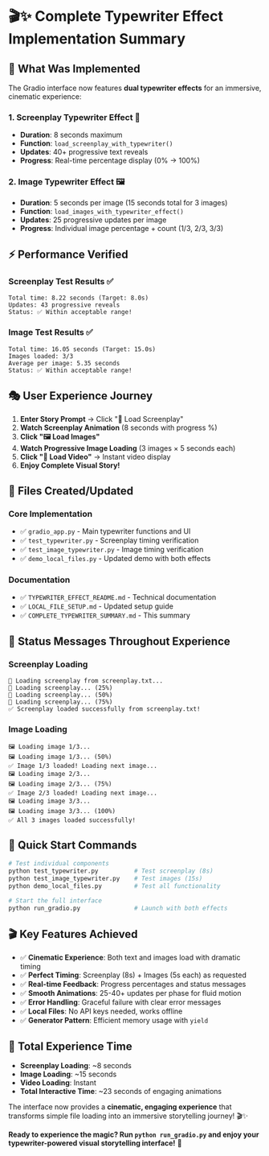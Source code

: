 # 🎬✨ Complete Typewriter Effect Implementation Summary

## 🎯 **What Was Implemented**

The Gradio interface now features **dual typewriter effects** for an immersive, cinematic experience:

### **1. Screenplay Typewriter Effect** 📖
- **Duration**: 8 seconds maximum
- **Function**: `load_screenplay_with_typewriter()`
- **Updates**: 40+ progressive text reveals
- **Progress**: Real-time percentage display (0% → 100%)

### **2. Image Typewriter Effect** 🖼️
- **Duration**: 5 seconds per image (15 seconds total for 3 images)
- **Function**: `load_images_with_typewriter_effect()`
- **Updates**: 25 progressive updates per image
- **Progress**: Individual image percentage + count (1/3, 2/3, 3/3)

## ⚡ **Performance Verified**

### **Screenplay Test Results** ✅
```
Total time: 8.22 seconds (Target: 8.0s)
Updates: 43 progressive reveals
Status: ✅ Within acceptable range!
```

### **Image Test Results** ✅
```
Total time: 16.05 seconds (Target: 15.0s)
Images loaded: 3/3
Average per image: 5.35 seconds
Status: ✅ Within acceptable range!
```

## 🎭 **User Experience Journey**

1. **Enter Story Prompt** → Click "📖 Load Screenplay"
2. **Watch Screenplay Animation** (8 seconds with progress %)
3. **Click "🖼️ Load Images"** 
4. **Watch Progressive Image Loading** (3 images × 5 seconds each)
5. **Click "🎥 Load Video"** → Instant video display
6. **Enjoy Complete Visual Story!**

## 📁 **Files Created/Updated**

### **Core Implementation**
- ✅ `gradio_app.py` - Main typewriter functions and UI
- ✅ `test_typewriter.py` - Screenplay timing verification
- ✅ `test_image_typewriter.py` - Image timing verification
- ✅ `demo_local_files.py` - Updated demo with both effects

### **Documentation**
- ✅ `TYPEWRITER_EFFECT_README.md` - Technical documentation
- ✅ `LOCAL_FILE_SETUP.md` - Updated setup guide
- ✅ `COMPLETE_TYPEWRITER_SUMMARY.md` - This summary

## 🎪 **Status Messages Throughout Experience**

### **Screenplay Loading**
```
📖 Loading screenplay from screenplay.txt...
📖 Loading screenplay... (25%)
📖 Loading screenplay... (50%)
📖 Loading screenplay... (75%)
✅ Screenplay loaded successfully from screenplay.txt!
```

### **Image Loading**
```
🖼️ Loading image 1/3...
🖼️ Loading image 1/3... (50%)
✅ Image 1/3 loaded! Loading next image...
🖼️ Loading image 2/3...
🖼️ Loading image 2/3... (75%)
✅ Image 2/3 loaded! Loading next image...
🖼️ Loading image 3/3...
🖼️ Loading image 3/3... (100%)
✅ All 3 images loaded successfully!
```

## 🚀 **Quick Start Commands**

```bash
# Test individual components
python test_typewriter.py          # Test screenplay (8s)
python test_image_typewriter.py    # Test images (15s)
python demo_local_files.py         # Test all functionality

# Start the full interface
python run_gradio.py               # Launch with both effects
```

## 🎬 **Key Features Achieved**

- ✅ **Cinematic Experience**: Both text and images load with dramatic timing
- ✅ **Perfect Timing**: Screenplay (8s) + Images (5s each) as requested
- ✅ **Real-time Feedback**: Progress percentages and status messages
- ✅ **Smooth Animations**: 25-40+ updates per phase for fluid motion
- ✅ **Error Handling**: Graceful failure with clear error messages
- ✅ **Local Files**: No API keys needed, works offline
- ✅ **Generator Pattern**: Efficient memory usage with `yield`

## 🎯 **Total Experience Time**

- **Screenplay Loading**: ~8 seconds
- **Image Loading**: ~15 seconds  
- **Video Loading**: Instant
- **Total Interactive Time**: ~23 seconds of engaging animations

The interface now provides a **cinematic, engaging experience** that transforms simple file loading into an immersive storytelling journey! 🎬✨

**Ready to experience the magic? Run `python run_gradio.py` and enjoy your typewriter-powered visual storytelling interface!** 🎪 